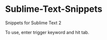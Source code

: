 Sublime-Text-Snippets
=====================

Snippets for Sublime Text 2

To use, enter trigger keyword and hit tab.